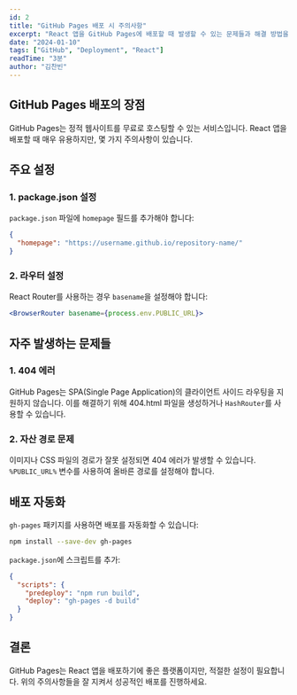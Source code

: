 ```yaml
---
id: 2
title: "GitHub Pages 배포 시 주의사항"
excerpt: "React 앱을 GitHub Pages에 배포할 때 발생할 수 있는 문제들과 해결 방법을 정리했습니다."
date: "2024-01-10"
tags: ["GitHub", "Deployment", "React"]
readTime: "3분"
author: "김찬빈"
---
```


## GitHub Pages 배포의 장점
GitHub Pages는 정적 웹사이트를 무료로 호스팅할 수 있는 서비스입니다. React 앱을 배포할 때 매우 유용하지만, 몇 가지 주의사항이 있습니다.

## 주요 설정
### 1. package.json 설정
`package.json` 파일에 `homepage` 필드를 추가해야 합니다:
```json
{
  "homepage": "https://username.github.io/repository-name/"
}
```

### 2. 라우터 설정
React Router를 사용하는 경우 `basename`을 설정해야 합니다:
```jsx
<BrowserRouter basename={process.env.PUBLIC_URL}>
```

## 자주 발생하는 문제들
### 1. 404 에러
GitHub Pages는 SPA(Single Page Application)의 클라이언트 사이드 라우팅을 지원하지 않습니다. 이를 해결하기 위해 404.html 파일을 생성하거나 `HashRouter`를 사용할 수 있습니다.

### 2. 자산 경로 문제
이미지나 CSS 파일의 경로가 잘못 설정되면 404 에러가 발생할 수 있습니다. `%PUBLIC_URL%` 변수를 사용하여 올바른 경로를 설정해야 합니다.

## 배포 자동화
`gh-pages` 패키지를 사용하면 배포를 자동화할 수 있습니다:
```bash
npm install --save-dev gh-pages
```

`package.json`에 스크립트를 추가:
```json
{
  "scripts": {
    "predeploy": "npm run build",
    "deploy": "gh-pages -d build"
  }
}
```

## 결론
GitHub Pages는 React 앱을 배포하기에 좋은 플랫폼이지만, 적절한 설정이 필요합니다. 위의 주의사항들을 잘 지켜서 성공적인 배포를 진행하세요. 